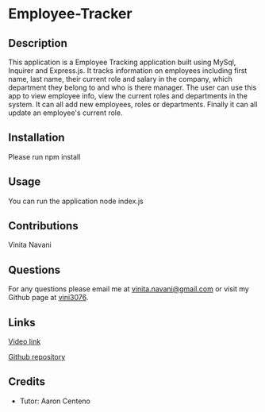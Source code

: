 # Employee-Tracker

## Description
This application is a Employee Tracking application built using MySql, Inquirer and Express.js. It tracks information on employees including first name, last name, their current role and salary in the company, which department they belong to and who is there manager. The user can use this app to view employee info, view the current roles and departments in the system. It can all add new employees, roles or departments. Finally it can all update an employee's current role.
## Installation
Please run npm install

## Usage
You can run the application node index.js 

## Contributions
Vinita Navani
  
## Questions
For any questions please email me at vinita.navani@gmail.com or visit my Github page at [vini3076](https://github.com/vini3076).


## Links

[Video link](https://watch.screencastify.com/v/AwWw93dMdjywVNE2V0he)
 
[Github repository](https://github.com/vini3076/Employee-Tracker)


## Credits
 - Tutor: Aaron Centeno


